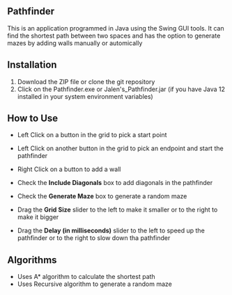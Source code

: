 ## Pathfinder

This is an application programmed in Java using the Swing GUI tools. It can find the shortest path between two spaces and has the option to generate mazes by adding walls manually or automically

## Installation
1. Download the ZIP file or clone the git repository
2. Click on the Pathfinder.exe or Jalen's_Pathfinder.jar (if you have Java 12 installed in your system environment variables)

## How to Use
* Left Click on a button in the grid to pick a start point
* Left Click on another button in the grid to pick an endpoint and start the pathfinder
* Right Click on a button to add a wall

* Check the **Include Diagonals** box to add diagonals in the pathfinder
* Check the **Generate Maze** box to generate a random maze

* Drag the **Grid Size** slider to the left to make it smaller or to the right to make it bigger
* Drag the **Delay (in milliseconds)** slider to the left to speed up the pathfinder or to the right to slow down tha pathfinder

## Algorithms
* Uses A* algorithm to calculate the shortest path
* Uses Recursive algorithm to generate a random maze